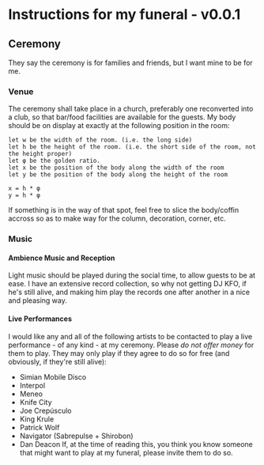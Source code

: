 Instructions for my funeral - v0.0.1
======================================

## Ceremony
They say the ceremony is for families and friends, but I want mine to be for me. 
### Venue
The ceremony shall take place in a church, preferably one reconverted into a club, so that bar/food facilities are available for the guests.
My body should be on display at exactly at the following position in the room:

    let w be the width of the room. (i.e. the long side)
    let h be the height of the room. (i.e. the short side of the room, not the height proper)
    let φ be the golden ratio.
    let x be the position of the body along the width of the room
    let y be the position of the body along the height of the room

    x = h * φ
    y = h * φ
If something is in the way of that spot, feel free to slice the body/coffin accross so as to make way for the column, decoration, corner, etc.
### Music
#### Ambience Music and Reception
Light music should be played during the social time, to allow guests to be at ease. I have an extensive record collection, so why not getting DJ KFO, if he's still alive, and making him play the records one after another in a nice and pleasing way.
#### Live Performances
I would like any and all of the following artists to be contacted to play a live performance - of any kind - at my ceremony. Please _do not offer money_ for them to play. They may only play if they agree to do so for free (and obviously, if they're still alive):
* Simian Mobile Disco
* Interpol
* Meneo
* Knife City
* Joe Crepúsculo
* King Krule
* Patrick Wolf
* Navigator (Sabrepulse + Shirobon)
* Dan Deacon
If, at the time of reading this, you think you know someone that might want to play at my funeral, please invite them to do so.

